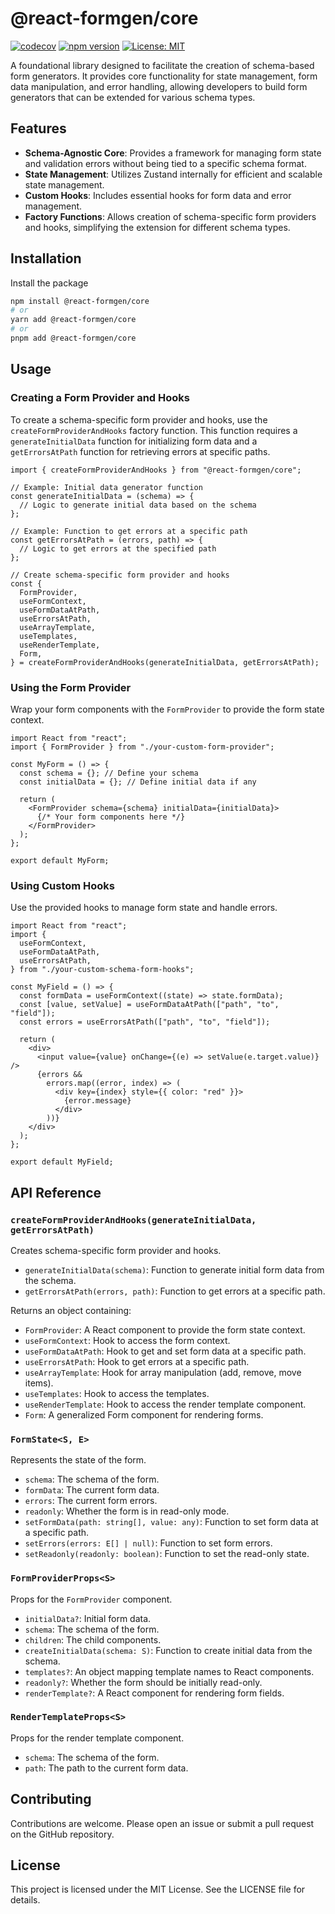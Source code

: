 # @react-formgen/core

[![codecov](https://codecov.io/gh/m6io/react-formgen/branch/main/graph/badge.svg)](https://codecov.io/gh/m6io/react-formgen)
[![npm version](https://badge.fury.io/js/@react-formgen%2Fcore.svg)](https://badge.fury.io/js/@react-formgen%2Fcore)
[![License: MIT](https://img.shields.io/badge/License-MIT-yellow.svg)](https://opensource.org/licenses/MIT)

A foundational library designed to facilitate the creation of schema-based form generators. It provides core functionality for state management, form data manipulation, and error handling, allowing developers to build form generators that can be extended for various schema types.

## Features

- **Schema-Agnostic Core**: Provides a framework for managing form state and validation errors without being tied to a specific schema format.
- **State Management**: Utilizes Zustand internally for efficient and scalable state management.
- **Custom Hooks**: Includes essential hooks for form data and error management.
- **Factory Functions**: Allows creation of schema-specific form providers and hooks, simplifying the extension for different schema types.

## Installation

Install the package

```bash
npm install @react-formgen/core
# or
yarn add @react-formgen/core
# or
pnpm add @react-formgen/core
```

## Usage

### Creating a Form Provider and Hooks

To create a schema-specific form provider and hooks, use the `createFormProviderAndHooks` factory function. This function requires a `generateInitialData` function for initializing form data and a `getErrorsAtPath` function for retrieving errors at specific paths.

```tsx
import { createFormProviderAndHooks } from "@react-formgen/core";

// Example: Initial data generator function
const generateInitialData = (schema) => {
  // Logic to generate initial data based on the schema
};

// Example: Function to get errors at a specific path
const getErrorsAtPath = (errors, path) => {
  // Logic to get errors at the specified path
};

// Create schema-specific form provider and hooks
const {
  FormProvider,
  useFormContext,
  useFormDataAtPath,
  useErrorsAtPath,
  useArrayTemplate,
  useTemplates,
  useRenderTemplate,
  Form,
} = createFormProviderAndHooks(generateInitialData, getErrorsAtPath);
```

### Using the Form Provider

Wrap your form components with the `FormProvider` to provide the form state context.

```tsx
import React from "react";
import { FormProvider } from "./your-custom-form-provider";

const MyForm = () => {
  const schema = {}; // Define your schema
  const initialData = {}; // Define initial data if any

  return (
    <FormProvider schema={schema} initialData={initialData}>
      {/* Your form components here */}
    </FormProvider>
  );
};

export default MyForm;
```

### Using Custom Hooks

Use the provided hooks to manage form state and handle errors.

```tsx
import React from "react";
import {
  useFormContext,
  useFormDataAtPath,
  useErrorsAtPath,
} from "./your-custom-schema-form-hooks";

const MyField = () => {
  const formData = useFormContext((state) => state.formData);
  const [value, setValue] = useFormDataAtPath(["path", "to", "field"]);
  const errors = useErrorsAtPath(["path", "to", "field"]);

  return (
    <div>
      <input value={value} onChange={(e) => setValue(e.target.value)} />
      {errors &&
        errors.map((error, index) => (
          <div key={index} style={{ color: "red" }}>
            {error.message}
          </div>
        ))}
    </div>
  );
};

export default MyField;
```

## API Reference

### `createFormProviderAndHooks(generateInitialData, getErrorsAtPath)`

Creates schema-specific form provider and hooks.

- `generateInitialData(schema)`: Function to generate initial form data from the schema.
- `getErrorsAtPath(errors, path)`: Function to get errors at a specific path.

Returns an object containing:

- `FormProvider`: A React component to provide the form state context.
- `useFormContext`: Hook to access the form context.
- `useFormDataAtPath`: Hook to get and set form data at a specific path.
- `useErrorsAtPath`: Hook to get errors at a specific path.
- `useArrayTemplate`: Hook for array manipulation (add, remove, move items).
- `useTemplates`: Hook to access the templates.
- `useRenderTemplate`: Hook to access the render template component.
- `Form`: A generalized Form component for rendering forms.

### `FormState<S, E>`

Represents the state of the form.

- `schema`: The schema of the form.
- `formData`: The current form data.
- `errors`: The current form errors.
- `readonly`: Whether the form is in read-only mode.
- `setFormData(path: string[], value: any)`: Function to set form data at a specific path.
- `setErrors(errors: E[] | null)`: Function to set form errors.
- `setReadonly(readonly: boolean)`: Function to set the read-only state.

### `FormProviderProps<S>`

Props for the `FormProvider` component.

- `initialData?`: Initial form data.
- `schema`: The schema of the form.
- `children`: The child components.
- `createInitialData(schema: S)`: Function to create initial data from the schema.
- `templates?`: An object mapping template names to React components.
- `readonly?`: Whether the form should be initially read-only.
- `renderTemplate?`: A React component for rendering form fields.

### `RenderTemplateProps<S>`

Props for the render template component.

- `schema`: The schema of the form.
- `path`: The path to the current form data.

## Contributing

Contributions are welcome. Please open an issue or submit a pull request on the GitHub repository.

## License

This project is licensed under the MIT License. See the LICENSE file for details.
